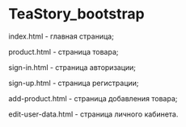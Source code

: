 # TeaStory_bootstrap

<p>index.html - главная страница;</p>
<p>product.html - страница товара;</p>
<p>sign-in.html - страница авторизации;</P>
<p>sign-up.html - страница регистрации;</p>
<p>add-product.html - страница добавления товара;</p>
<p>edit-user-data.html - страница личного кабинета.</p>

